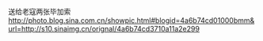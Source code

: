 送给老寇两张毕加索
http://photo.blog.sina.com.cn/showpic.html#blogid=4a6b74cd01000bmm&url=http://s10.sinaimg.cn/orignal/4a6b74cd3710a11a2e299
